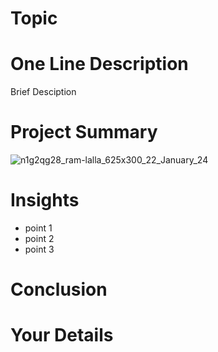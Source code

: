 # Topic
# One Line Description
Brief Desciption



# Project Summary

![n1g2qg28_ram-lalla_625x300_22_January_24](https://github.com/randritaAI/supermarket-data-analysis/assets/157937346/dfbaf855-e6e6-463d-a5e1-86e0d3b3de42)


# Insights 

- point 1
- point 2
- point 3


# Conclusion 

# Your Details
